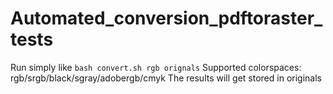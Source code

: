 # Automated_conversion_pdftoraster_tests
Run simply like ``bash convert.sh rgb orignals``
Supported colorspaces: rgb/srgb/black/sgray/adobergb/cmyk
The results will get stored in originals
